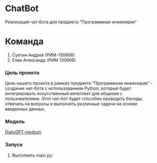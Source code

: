 # ChatBot
Реализация чат-бота для предмета "Программная инженерия"

# Команда
1. Суетин Андрей (РИМ-130906)
2. Епик Александр (РИМ 130906)

### Цель проекта
Цель нашего проекта в рамках предмета "Программная инженерия" - создание чат-бота с использованием Python, который будет интегрировать искусственный интеллект для общения с пользователями. Этот чат-бот будет способен проводить беседы, отвечать на вопросы и выполнять различные задачи на основе введенных данных.

### Модель
[DialoGPT-medium](https://huggingface.co/microsoft/DialoGPT-medium)

### Запуск
1. Выполнить main.py:
